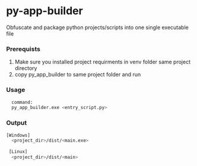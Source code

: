 # py-app-builder
Obfuscate and package python projects/scripts into one single executable file


### Prerequists
  1) Make sure you installed project requirments in venv folder same project directory
  2) copy py_app_builder to same project folder and run
### Usage
```bash
  command:
  py_app_builder.exe <entry_script.py>
```
### Output
```bash
[Windows]
  <project_dir>/dist/<main.exe>
  
 [Linux]
  <project_dir>/dist/<main>
  ```
